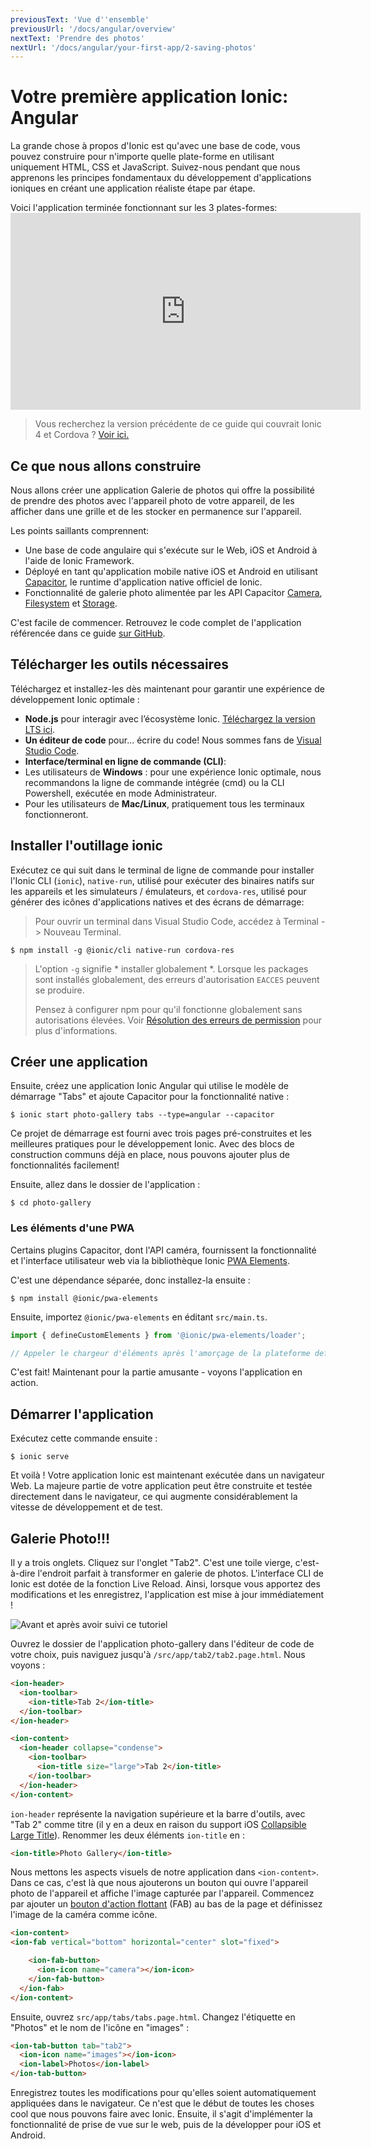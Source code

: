 ```yaml
---
previousText: 'Vue d''ensemble'
previousUrl: '/docs/angular/overview'
nextText: 'Prendre des photos'
nextUrl: '/docs/angular/your-first-app/2-saving-photos'
---
```


# Votre première application Ionic: Angular

La grande chose à propos d'Ionic est qu'avec une base de code, vous pouvez construire pour n'importe quelle plate-forme en utilisant uniquement HTML, CSS et JavaScript. Suivez-nous pendant que nous apprenons les principes fondamentaux du développement d'applications ioniques en créant une application réaliste étape par étape.

Voici l'application terminée fonctionnant sur les 3 plates-formes: <iframe width="560" height="315" src="https://www.youtube.com/embed/0ASQ13Y1Rk4" frameborder="0" allow="accelerometer; autoplay; encrypted-media; gyroscope; picture-in-picture" allowfullscreen mark="crwd-mark"></iframe> 

> Vous recherchez la version précédente de ce guide qui couvrait Ionic 4 et Cordova ? [Voir ici.](/docs/developer-resources/guides/first-app-v4/intro)

## Ce que nous allons construire

Nous allons créer une application Galerie de photos qui offre la possibilité de prendre des photos avec l'appareil photo de votre appareil, de les afficher dans une grille et de les stocker en permanence sur l'appareil.

Les points saillants comprennent:

* Une base de code angulaire qui s'exécute sur le Web, iOS et Android à l'aide de Ionic Framework.
* Déployé en tant qu'application mobile native iOS et Android en utilisant [Capacitor](https://capacitor.ionicframework.com), le runtime d'application native officiel de Ionic.
* Fonctionnalité de galerie photo alimentée par les API Capacitor [Camera](https://capacitor.ionicframework.com/docs/apis/camera), [Filesystem](https://capacitor.ionicframework.com/docs/apis/filesystem) et [Storage](https://capacitor.ionicframework.com/docs/apis/storage).

C'est facile de commencer. Retrouvez le code complet de l'application référencée dans ce guide [sur GitHub](https://github.com/ionic-team/photo-gallery-capacitor-ng).

## Télécharger les outils nécessaires

Téléchargez et installez-les dès maintenant pour garantir une expérience de développement Ionic optimale :

* **Node.js** pour interagir avec l’écosystème Ionic. [Téléchargez la version LTS ici](https://nodejs.org/en/).
* **Un éditeur de code** pour... écrire du code! Nous sommes fans de [Visual Studio Code](https://code.visualstudio.com/).
* **Interface/terminal en ligne de commande (CLI)**: 
 * Les utilisateurs de **Windows** : pour une expérience Ionic optimale, nous recommandons la ligne de commande intégrée (cmd) ou la CLI Powershell, exécutée en mode Administrateur.
 * Pour les utilisateurs de **Mac/Linux**, pratiquement tous les terminaux fonctionneront.

## Installer l'outillage ionic

Exécutez ce qui suit dans le terminal de ligne de commande pour installer l'Ionic CLI (`ionic`), `native-run`, utilisé pour exécuter des binaires natifs sur les appareils et les simulateurs / émulateurs, et `cordova-res`, utilisé pour générer des icônes d'applications natives et des écrans de démarrage:

> Pour ouvrir un terminal dans Visual Studio Code, accédez à Terminal -> Nouveau Terminal.

```shell
$ npm install -g @ionic/cli native-run cordova-res
```

> L'option ` -g ` signifie * installer globalement *. Lorsque les packages sont installés globalement, des erreurs d'autorisation ` EACCES ` peuvent se produire.
> 
> Pensez à configurer npm pour qu'il fonctionne globalement sans autorisations élevées. Voir [Résolution des erreurs de permission](/docs/developing/tips#resolving-permission-errors) pour plus d'informations.

## Créer une application

Ensuite, créez une application Ionic Angular qui utilise le modèle de démarrage "Tabs" et ajoute Capacitor pour la fonctionnalité native :

```shell
$ ionic start photo-gallery tabs --type=angular --capacitor
```

Ce projet de démarrage est fourni avec trois pages pré-construites et les meilleures pratiques pour le développement Ionic. Avec des blocs de construction communs déjà en place, nous pouvons ajouter plus de fonctionnalités facilement!

Ensuite, allez dans le dossier de l'application :

```shell
$ cd photo-gallery
```

### Les éléments d'une PWA

Certains plugins Capacitor, dont l'API caméra, fournissent la fonctionnalité et l'interface utilisateur web via la bibliothèque Ionic [PWA Elements](https://github.com/ionic-team/ionic-pwa-elements).

C'est une dépendance séparée, donc installez-la ensuite :

```shell
$ npm install @ionic/pwa-elements
```

Ensuite, importez `@ionic/pwa-elements` en éditant `src/main.ts`.

```typescript
import { defineCustomElements } from '@ionic/pwa-elements/loader';

// Appeler le chargeur d'éléments après l'amorçage de la plateforme defineCustomElements(window) ;
```

C'est fait! Maintenant pour la partie amusante - voyons l'application en action.

## Démarrer l'application

Exécutez cette commande ensuite :

```shell
$ ionic serve
```

Et voilà ! Votre application Ionic est maintenant exécutée dans un navigateur Web. La majeure partie de votre application peut être construite et testée directement dans le navigateur, ce qui augmente considérablement la vitesse de développement et de test.

## Galerie Photo!!!

Il y a trois onglets. Cliquez sur l'onglet "Tab2". C'est une toile vierge, c'est-à-dire l'endroit parfait à transformer en galerie de photos. L'interface CLI de Ionic est dotée de la fonction Live Reload. Ainsi, lorsque vous apportez des modifications et les enregistrez, l'application est mise à jour immédiatement !

![Avant et après avoir suivi ce tutoriel](/docs/assets/img/guides/first-app-cap-ng/email-photogallery.gif)

Ouvrez le dossier de l'application photo-gallery dans l'éditeur de code de votre choix, puis naviguez jusqu'à `/src/app/tab2/tab2.page.html`. Nous voyons :

```html
<ion-header>
  <ion-toolbar>
    <ion-title>Tab 2</ion-title>
  </ion-toolbar>
</ion-header>

<ion-content>
  <ion-header collapse="condense">
    <ion-toolbar>
      <ion-title size="large">Tab 2</ion-title>
    </ion-toolbar>
  </ion-header>
</ion-content>
```

`ion-header` représente la navigation supérieure et la barre d'outils, avec "Tab 2" comme titre (il y en a deux en raison du support iOS [Collapsible Large Title](https://ionicframework.com/docs/api/title#collapsible-large-titles)). Renommer les deux éléments `ion-title` en :

```html
<ion-title>Photo Gallery</ion-title>
```

Nous mettons les aspects visuels de notre application dans `<ion-content>`. Dans ce cas, c'est là que nous ajouterons un bouton qui ouvre l'appareil photo de l'appareil et affiche l'image capturée par l'appareil. Commencez par ajouter un [bouton d'action flottant](https://ionicframework.com/docs/api/fab) (FAB) au bas de la page et définissez l'image de la caméra comme icône.

```html
<ion-content>
<ion-fab vertical="bottom" horizontal="center" slot="fixed">

    <ion-fab-button>
      <ion-icon name="camera"></ion-icon>
    </ion-fab-button>
  </ion-fab>
</ion-content>
```

Ensuite, ouvrez `src/app/tabs/tabs.page.html`. Changez l'étiquette en "Photos" et le nom de l'icône en "images" :

```html
<ion-tab-button tab="tab2">
  <ion-icon name="images"></ion-icon>
  <ion-label>Photos</ion-label>
</ion-tab-button>
```

Enregistrez toutes les modifications pour qu'elles soient automatiquement appliquées dans le navigateur. Ce n'est que le début de toutes les choses cool que nous pouvons faire avec Ionic. Ensuite, il s'agit d'implémenter la fonctionnalité de prise de vue sur le web, puis de la développer pour iOS et Android.